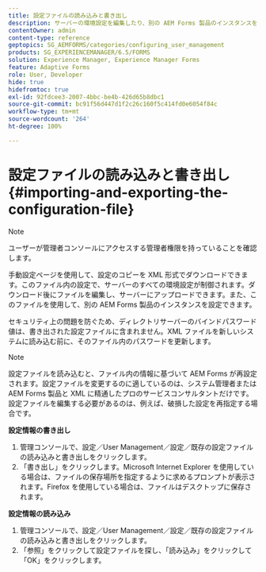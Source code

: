 ```yaml
---
title: 設定ファイルの読み込みと書き出し
description: サーバーの環境設定を編集したり、別の AEM Forms 製品のインスタンスを設定したりするために、設定ファイルの読み込みと書き出しを行う方法について説明します。
contentOwner: admin
content-type: reference
geptopics: SG_AEMFORMS/categories/configuring_user_management
products: SG_EXPERIENCEMANAGER/6.5/FORMS
solution: Experience Manager, Experience Manager Forms
feature: Adaptive Forms
role: User, Developer
hide: true
hidefromtoc: true
exl-id: 92fdcee3-2007-4bbc-be4b-426d65b8dbc1
source-git-commit: bc91f56d447d1f2c26c160f5c414fd0e6054f84c
workflow-type: tm+mt
source-wordcount: '264'
ht-degree: 100%

---
```


# 設定ファイルの読み込みと書き出し {#importing-and-exporting-the-configuration-file}

>[!NOTE]
> 
> ユーザーが管理者コンソールにアクセスする管理者権限を持っていることを確認します。

手動設定ページを使用して、設定のコピーを XML 形式でダウンロードできます。このファイル内の設定で、サーバーのすべての環境設定が制御されます。ダウンロード後にファイルを編集し、サーバーにアップロードできます。また、このファイルを使用して、別の AEM Forms 製品のインスタンスを設定できます。

セキュリティ上の問題を防ぐため、ディレクトリサーバーのバインドパスワード値は、書き出された設定ファイルに含まれません。XML ファイルを新しいシステムに読み込む前に、そのファイル内のパスワードを更新します。

>[!NOTE]
>
>設定ファイルを読み込むと、ファイル内の情報に基づいて AEM Forms が再設定されます。設定ファイルを変更するのに適しているのは、システム管理者または AEM Forms 製品と XML に精通したプロのサービスコンサルタントだけです。設定ファイルを編集する必要があるのは、例えば、破損した設定を再指定する場合です。

**設定情報の書き出し**

1. 管理コンソールで、設定／User Management／設定／既存の設定ファイルの読み込みと書き出しをクリックします。
1. 「書き出し」をクリックします。Microsoft Internet Explorer を使用している場合は、ファイルの保存場所を指定するように求めるプロンプトが表示されます。Firefox を使用している場合は、ファイルはデスクトップに保存されます。

**設定情報の読み込み**

1. 管理コンソールで、設定／User Management／設定／既存の設定ファイルの読み込みと書き出しをクリックします。
1. 「参照」をクリックして設定ファイルを探し、「読み込み」をクリックして「OK」をクリックします。
